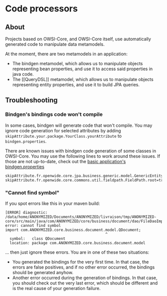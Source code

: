 # Code processors

## About

Projects based on OWSI-Core, and OWSI-Core itself, use automatically generated code to manipulate data metamodels.

At the moment, there are two metamodels in an application:

 * The bindgen metamodel, which allows us to manipulate objects representing bean properties, and use it to access said properties in java code.
 * The [[QueryDSL]] metamodel, which allows us to manipulate objects representing entity properties, and use it to build JPA queries.

## Troubleshooting

### Bindgen's bindings code won't compile

In some cases, bindgen will generate code that won't compile. You may ignore code generation for selected attributes by adding `skipAttribute.your.package.YourClass.yourAttribute` to `bindgen.properties`.

There are known issues with bindgen code generation of some classes in OWSI-Core. You may use the following lines to work around these issues. If those are not up-to-date, check out the [basic application's bindgen.properties](https://github.com/openwide-java/owsi-core-parent/blob/master/basic-application/basic-application-core/bindgen.properties)

```
skipAttribute.fr.openwide.core.jpa.business.generic.model.GenericEntityReference.entityClass=true
skipAttribute.fr.openwide.core.commons.util.fieldpath.FieldPath.root=true
```

### "Cannot find symbol"

If you spot errors like this in your maven build:

```
[ERROR] diagnostic: /data/home/ANONYMIZED/Documents/ANONYMIZED/livraison/tmp/ANONYMIZED-core/src/main/java/com/ANONYMIZED/core/business/document/dao/FileDaoImpl.java:17: error: cannot find symbol
import com.ANONYMIZED.core.business.document.model.QDocument;
                                             ^
  symbol:   class QDocument
  location: package com.ANONYMIZED.core.business.document.model
```

... then just ignore these errors. You are in one of these two situations:

 * You generated the bindings for the very first time. In that case, the errors are false positives, and if no other error occurred, the bindings should be generated anyhow.
 * Another error occurred during the generation of bindings. In that case, you should check out the very last error, which should be different and is the real cause of your generation failure.
